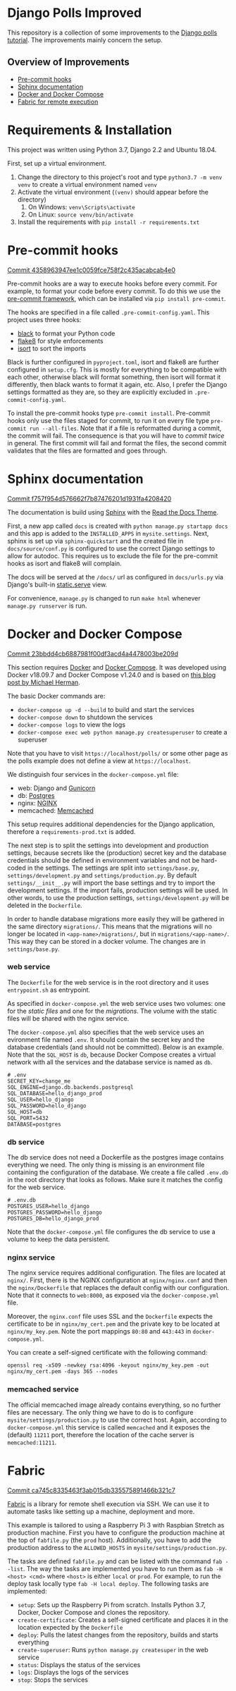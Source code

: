 
# Django Polls Improved

This repository is a collection of some improvements to the 
[Django polls tutorial](https://docs.djangoproject.com/en/2.2/intro/tutorial01/).
The improvements mainly concern the setup.

## Overview of Improvements

- [Pre-commit hooks](#pre-commit-hooks)
- [Sphinx documentation](#sphinx-docs)
- [Docker and Docker Compose](#docker)
- [Fabric for remote execution](#fabric)

# <a name="requirements-and-installation"/>Requirements & Installation

This project was written using Python 3.7, Django 2.2 and Ubuntu 18.04.

First, set up a virtual environment.
1. Change the directory to this project's root and type `python3.7 -m venv venv` to create a virtual environment named `venv`
2. Activate the virtual environment (`(venv)` should appear before the directory)
    1. On Windows: `venv\Scripts\activate`
    2. On Linux: `source venv/bin/activate`
3. Install the requirements with `pip install -r requirements.txt`

# <a name="pre-commit-hooks"/>Pre-commit hooks

[Commit 4358963947ee1c0059fce758f2c435acabcab4e0](https://github.com/janbrrr/django-polls-improved/commit/4358963947ee1c0059fce758f2c435acabcab4e0)

Pre-commit hooks are a way to execute hooks before every commit. For example, to format
your code before every commit. To do this we use the [pre-commit framework](https://pre-commit.com/), which can 
be installed via `pip install pre-commit`.

The hooks are specified in a file called `.pre-commit-config.yaml`. 
This project uses three hooks: 
- [black](https://github.com/python/black) to format your Python code
- [flake8](http://flake8.pycqa.org/en/latest/) for style enforcements
- [isort](https://github.com/timothycrosley/isort) to sort the imports

Black is further configured in `pyproject.toml`, isort and flake8 are further configured
in `setup.cfg`. This is mostly for everything to be compatible with each other, otherwise black
will format something, then isort will format it differently, then black wants to format it again, etc.
Also, I prefer the Django settings formatted as they are, so they are explicitly excluded in `.pre-commit-config.yaml`.

To install the pre-commit hooks type `pre-commit install`.
Pre-commit hooks only use the files staged for commit, to run it on every file type `pre-commit run --all-files`.
Note that if a file is reformatted during a commit, the commit will fail. The consequence is that
you will have to *commit twice* in general. The first commit will fail and format the files, the second commit
validates that the files are formatted and goes through.

# <a name="sphinx-docs"/>Sphinx documentation

[Commit f757f954d576662f7b87476201d1931fa4208420](https://github.com/janbrrr/django-polls-improved/commit/f757f954d576662f7b87476201d1931fa4208420)

The documentation is build using [Sphinx](http://www.sphinx-doc.org) with the 
[Read the Docs Theme](https://sphinx-rtd-theme.readthedocs.io).

First, a new app called `docs` is created with `python manage.py startapp docs`
and this app is added to the `INSTALLED_APPS` in `mysite.settings`.
Next, sphinx is set up via `sphinx-quickstart` and the created file in `docs/source/conf.py` is
configured to use the correct Django settings to allow for autodoc. This requires us to exclude the file
for the pre-commit hooks as isort and flake8 will complain.

The docs will be served at the `/docs/` url as configured in `docs/urls.py` via Django's built-in 
[static.serve](https://docs.djangoproject.com/en/2.2/_modules/django/views/static/) view.

For convenience, `manage.py` is changed to run `make html` whenever `manage.py runserver` is run.

# <a name="docker"/>Docker and Docker Compose

[Commit 23bbdd4cb6887981f00df3acd4a4478003be209d](https://github.com/janbrrr/django-polls-improved/commit/23bbdd4cb6887981f00df3acd4a4478003be209d)

This section requires [Docker](https://docs.docker.com/install/) and 
[Docker Compose](https://docs.docker.com/compose/install/). 
It was developed using Docker v18.09.7 and Docker Compose v1.24.0 and is based on 
[this blog post by Michael Herman](https://testdriven.io/blog/dockerizing-django-with-postgres-gunicorn-and-nginx/).

The basic Docker commands are:

- `docker-compose up -d --build` to build and start the services
- `docker-compose down` to shutdown the services
- `docker-compose logs` to view the logs
- `docker-compose exec web python manage.py createsuperuser` to create a superuser

Note that you have to visit `https://localhost/polls/` or some other page as the polls example
does not define a view at `https://localhost`.

We distinguish four services in the `docker-compose.yml` file:

- web: Django and [Gunicorn](https://gunicorn.org/)
- db: [Postgres](https://www.postgresql.org/)
- nginx: [NGINX](https://www.nginx.com/)
- memcached: [Memcached](https://memcached.org/)

This setup requires additional dependencies for the Django application, therefore a `requirements-prod.txt` is added.

The next step is to split the settings into development and production settings, because secrets like
the (production) secret key and the database credentials should be defined in environment
variables and not be hard-coded in the settings. 
The settings are split into `settings/base.py`, `settings/development.py` and `settings/production.py`.
By default `settings/__init__.py` will import the base settings and try to import the development settings.
If the import fails, production settings will be used. 
In other words, to use the production settings, `settings/development.py` will be deleted in the `Dockerfile`.

In order to handle database migrations more easily they will be gathered in the same directory `migrations/`.
This means that the migrations will no longer be located in `<app-name>/migrations/`, but in `migrations/<app-name>/`.
This way they can be stored in a docker volume. The changes are in `settings/base.py`.

### web service

The `Dockerfile` for the web service is in the root directory and it uses `entrypoint.sh` as entrypoint.

As specified in `docker-compose.yml` the web service uses two volumes: one for the *static files*
and one for the *migrations*. The volume with the static files will be shared with the nginx service.

The `docker-compose.yml` also specifies that the web service uses an evironment file named `.env`.
It should contain the secret key and the database credentials (and should not be committed).
Below is an example. Note that the `SQL_HOST` is `db`, because Docker Compose creates a virtual
network with all the services and the database service is named as `db`.

```
# .env
SECRET_KEY=change_me
SQL_ENGINE=django.db.backends.postgresql
SQL_DATABASE=hello_django_prod
SQL_USER=hello_django
SQL_PASSWORD=hello_django
SQL_HOST=db
SQL_PORT=5432
DATABASE=postgres
```

### db service

The db service does not need a Dockerfile as the postgres image contains everything we need.
The only thing is missing is an environment file containing the configuration of the database.
We create a file called `.env.db` in the root directory that looks as follows. Make sure it matches the config
for the web service.

```
# .env.db
POSTGRES_USER=hello_django
POSTGRES_PASSWORD=hello_django
POSTGRES_DB=hello_django_prod
```

Note that the `docker-compose.yml` file configures the db service to use a volume to keep the data persistent.

### nginx service

The nginx service requires additional configuration. The files are located at `nginx/`.
First, there is the NGINX configuration at `nginx/nginx.conf` and then the `nginx/Dockerfile`
that replaces the default config with our configuration. Note that it connects to `web:8000`,
as exposed via the `docker-compose.yml` file.

Moreover, the `nginx.conf` file uses SSL and the `Dockerfile` expects the certificate to be in
`nginx/my_cert.pem` and the private key to be located at `nginx/my_key.pem`. 
Note the port mappings `80:80` and `443:443` in `docker-compose.yml`.

You can create a self-signed certificate with the following command:

`openssl req -x509 -newkey rsa:4096 -keyout nginx/my_key.pem -out nginx/my_cert.pem -days 365 --nodes`

### memcached service

The official memcached image already contains everything, so no further files are necessary.
The only thing we have to do is to configure `mysite/settings/production.py` to use the correct host.
Again, according to `docker-compose.yml` this service is called `memcached` and it exposes the (default) `11211` port,
therefore the location of the cache server is `memcached:11211`.

# <a name="fabric"/>Fabric

[Commit ca745c8335463f3ab015db335575891466b321c7](https://github.com/janbrrr/django-polls-improved/commit/ca745c8335463f3ab015db335575891466b321c7)

[Fabric](http://www.fabfile.org/) is a library for remote shell execution via SSH. We can use it to automate tasks
like setting up a machine, deployment and more.

This example is tailored to using a Raspberry Pi 3 with Raspbian Stretch as production machine.
First you have to configure the production machine at the top of `fabfile.py` (the `prod` host).
Additionally, you have to add the production address to the `ALLOWED_HOSTS` in `mysite/settings/production.py`.

The tasks are defined `fabfile.py` and can be listed with the command `fab --list`.
The way the tasks are implemented you have to run them as ``fab -H <host> <cmd>`` where ``<host>``
is either ``local`` or ``prod``. For example, to run the deploy task locally type `fab -H local deploy`.
The following tasks are implemented:

- `setup`: Sets up the Raspberry Pi from scratch. Installs Python 3.7, Docker, Docker Compose and clones the repository.
- `create-certificate`: Creates a self-signed certificate and places it in the location expected by the `Dockerfile`
- `deploy`: Pulls the latest changes from the repository, builds and starts everything
- `create-superuser`: Runs `python manage.py createsuper` in the web service
- `status`: Displays the status of the services
- `logs`: Displays the logs of the services
- `stop`: Stops the services
